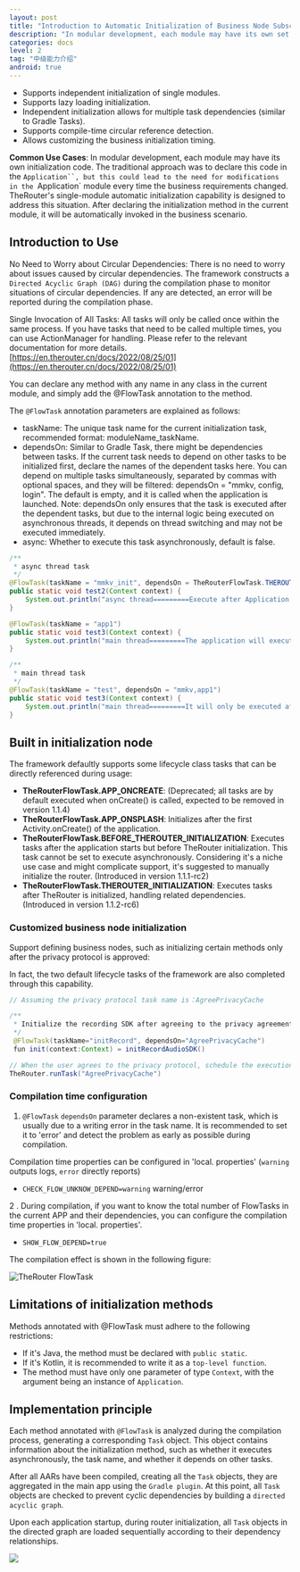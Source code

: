 ```yaml
---
layout: post
title: "Introduction to Automatic Initialization of Business Node Subscription Capability"
description: "In modular development, each module may have its own set of initialization code. The previous approach was to declare all these codes in the Application, but this could lead to the need for modifications in the Application module with each change in business requirements. TheRouter's single-module automatic initialization capability is designed to address this situation. By declaring the initialization method only in the current module, it will be automatically invoked in relevant business."
categories: docs
level: 2
tag: "中级能力介绍"
android: true
---
```



- Supports independent initialization of single modules.
- Supports lazy loading initialization.
- Independent initialization allows for multiple task dependencies (similar to Gradle Tasks).
- Supports compile-time circular reference detection.
- Allows customizing the business initialization timing.

**Common Use Cases**: In modular development, each module may have its own initialization code. The traditional approach was to declare this code in the `Application``, but this could lead to the need for modifications in the `Application` module every time the business requirements changed. TheRouter's single-module automatic initialization capability is designed to address this situation. After declaring the initialization method in the current module, it will be automatically invoked in the business scenario.

## Introduction to Use

No Need to Worry about Circular Dependencies:
There is no need to worry about issues caused by circular dependencies. The framework constructs a `Directed Acyclic Graph (DAG)` during the compilation phase to monitor situations of circular dependencies. If any are detected, an error will be reported during the compilation phase. 

Single Invocation of All Tasks:
All tasks will only be called once within the same process. If you have tasks that need to be called multiple times, you can use ActionManager for handling. Please refer to the relevant documentation for more details.  
[https://en.therouter.cn/docs/2022/08/25/01](https://en.therouter.cn/docs/2022/08/25/01)   

You can declare any method with any name in any class in the current module, and simply add the @FlowTask annotation to the method.  

The `@FlowTask` annotation parameters are explained as follows:

- taskName: The unique task name for the current initialization task, recommended format: moduleName_taskName.  
- dependsOn: Similar to Gradle Task, there might be dependencies between tasks. If the current task needs to depend on other tasks to be initialized first, declare the names of the dependent tasks here. You can depend on multiple tasks simultaneously, separated by commas with optional spaces, and they will be filtered: dependsOn = "mmkv, config, login". The default is empty, and it is called when the application is launched. Note: dependsOn only ensures that the task is executed after the dependent tasks, but due to the internal logic being executed on asynchronous threads, it depends on thread switching and may not be executed immediately.   
- async: Whether to execute this task asynchronously, default is false.


```java
/**
 * async thread task
 */
@FlowTask(taskName = "mmkv_init", dependsOn = TheRouterFlowTask.THEROUTER_INITIALIZATION, async = true)
public static void test2(Context context) {
    System.out.println("async thread=========Execute after Application onCreate");
}

@FlowTask(taskName = "app1")
public static void test3(Context context) {
    System.out.println("main thread=========The application will execute upon startup");
}

/**
 * main thread task
 */
@FlowTask(taskName = "test", dependsOn = "mmkv,app1")
public static void test3(Context context) {
    System.out.println("main thread=========It will only be executed after both app1 and mmkv tasks are executed");
}
```

## Built in initialization node

The framework defaultly supports some lifecycle class tasks that can be directly referenced during usage:

- **TheRouterFlowTask.APP_ONCREATE**: (Deprecated; all tasks are by default executed when onCreate() is called, expected to be removed in version 1.1.4)
- **TheRouterFlowTask.APP_ONSPLASH**: Initializes after the first Activity.onCreate() of the application.
- **TheRouterFlowTask.BEFORE_THEROUTER_INITIALIZATION**: Executes tasks after the application starts but before TheRouter initialization. This task cannot be set to execute asynchronously. Considering it's a niche use case and might complicate support, it's suggested to manually initialize the router. (Introduced in version 1.1.1-rc2)
- **TheRouterFlowTask.THEROUTER_INITIALIZATION**: Executes tasks after TheRouter is initialized, handling related dependencies. (Introduced in version 1.1.2-rc6)


### Customized business node initialization

Support defining business nodes, such as initializing certain methods only after the privacy protocol is approved:  

In fact, the two default lifecycle tasks of the framework are also completed through this capability.  


```java
// Assuming the privacy protocol task name is：AgreePrivacyCache

/**
 * Initialize the recording SDK after agreeing to the privacy agreement
 */
 @FlowTask(taskName="initRecord", dependsOn="AgreePrivacyCache")
 fun init(context:Context) = initRecordAudioSDK()

// When the user agrees to the privacy protocol, schedule the execution of all tasks that rely on the privacy protocol
TheRouter.runTask("AgreePrivacyCache")
```

### Compilation time configuration

1. `@FlowTask` `dependsOn` parameter declares a non-existent task, which is usually due to a writing error in the task name. It is recommended to set it to 'error' and detect the problem as early as possible during compilation.

Compilation time properties can be configured in 'local. properties' (`warning` outputs logs, `error` directly reports)

-  `CHECK_FLOW_UNKNOW_DEPEND=warning` warning/error


2 . During compilation, if you want to know the total number of FlowTasks in the current APP and their dependencies, you can configure the compilation time properties in 'local. properties'. 

-    `SHOW_FLOW_DEPEND=true`  

The compilation effect is shown in the following figure:

  <img src="https://s1.ax1x.com/2022/12/05/zyBye1.jpg" class="blog-post" alt="TheRouter FlowTask"> 


## Limitations of initialization methods

Methods annotated with @FlowTask must adhere to the following restrictions:

- If it's Java, the method must be declared with `public static`.  
- If it's Kotlin, it is recommended to write it as a `top-level function`.  
- The method must have only one parameter of type `Context`, with the argument being an instance of `Application`.  

## Implementation principle
 
Each method annotated with `@FlowTask` is analyzed during the compilation process, generating a corresponding `Task` object. This object contains information about the initialization method, such as whether it executes asynchronously, the task name, and whether it depends on other tasks.

After all AARs have been compiled, creating all the `Task` objects, they are aggregated in the main app using the `Gradle plugin`. At this point, all `Task` objects are checked to prevent cyclic dependencies by building a `directed acyclic graph`.

Upon each application startup, during router initialization, all `Task` objects in the directed graph are loaded sequentially according to their dependency relationships.


<img src="https://x.imgs.ovh/x/2023/09/13/6501587f3cae4.png" class="blog-img"/>
